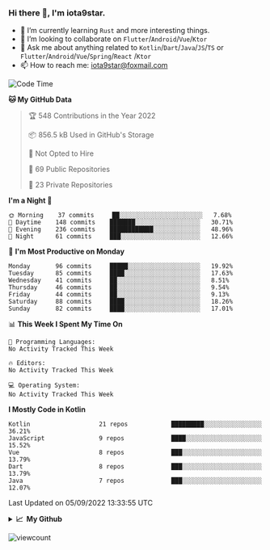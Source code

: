 ### Hi there 👋, I'm iota9star.

- 🌱 I’m currently learning `Rust` and more interesting things.
- 👯 I’m looking to collaborate on `Flutter`/`Android`/`Vue`/`Ktor`
- 💬 Ask me about anything related to `Kotlin`/`Dart`/`Java`/`JS`/`TS` or `Flutter`/`Android`/`Vue`/`Spring`/`React`
  /`Ktor`
- 📫 How to reach me: [iota9star@foxmail.com](iota9star@foxmail.com)



<!--START_SECTION:waka-->
![Code Time](http://img.shields.io/badge/Code%20Time-3%2C090%20hrs%2054%20mins-blue)

**🐱 My GitHub Data** 

> 🏆 548 Contributions in the Year 2022
 > 
> 📦 856.5 kB Used in GitHub's Storage 
 > 
> 🚫 Not Opted to Hire
 > 
> 📜 69 Public Repositories 
 > 
> 🔑 23 Private Repositories  
 > 
**I'm a Night 🦉** 

```text
🌞 Morning    37 commits     ██░░░░░░░░░░░░░░░░░░░░░░░   7.68% 
🌆 Daytime    148 commits    ███████░░░░░░░░░░░░░░░░░░   30.71% 
🌃 Evening    236 commits    ████████████░░░░░░░░░░░░░   48.96% 
🌙 Night      61 commits     ███░░░░░░░░░░░░░░░░░░░░░░   12.66%

```
📅 **I'm Most Productive on Monday** 

```text
Monday       96 commits     █████░░░░░░░░░░░░░░░░░░░░   19.92% 
Tuesday      85 commits     ████░░░░░░░░░░░░░░░░░░░░░   17.63% 
Wednesday    41 commits     ██░░░░░░░░░░░░░░░░░░░░░░░   8.51% 
Thursday     46 commits     ██░░░░░░░░░░░░░░░░░░░░░░░   9.54% 
Friday       44 commits     ██░░░░░░░░░░░░░░░░░░░░░░░   9.13% 
Saturday     88 commits     ████░░░░░░░░░░░░░░░░░░░░░   18.26% 
Sunday       82 commits     ████░░░░░░░░░░░░░░░░░░░░░   17.01%

```


📊 **This Week I Spent My Time On** 

```text
💬 Programming Languages: 
No Activity Tracked This Week

🔥 Editors: 
No Activity Tracked This Week

💻 Operating System: 
No Activity Tracked This Week

```

**I Mostly Code in Kotlin** 

```text
Kotlin                   21 repos            █████████░░░░░░░░░░░░░░░░   36.21% 
JavaScript               9 repos             ████░░░░░░░░░░░░░░░░░░░░░   15.52% 
Vue                      8 repos             ███░░░░░░░░░░░░░░░░░░░░░░   13.79% 
Dart                     8 repos             ███░░░░░░░░░░░░░░░░░░░░░░   13.79% 
Java                     7 repos             ███░░░░░░░░░░░░░░░░░░░░░░   12.07%

```



 Last Updated on 05/09/2022 13:33:55 UTC
<!--END_SECTION:waka-->

<details>
  <summary><b>📈&nbsp;&nbsp;My Github</b></summary>
  <br>
  <img src='https://github-profile-trophy.vercel.app/?username=iota9star'>
  <img src='https://bad-apple-github-readme.vercel.app/api?show_bg=1&username=iota9star&hide_title=true'>
  <img src='http://cr-skills-chart-widget.azurewebsites.net/api/api?username=iota9star'>
</details>


![viewcount](https://count.getloli.com/get/@iota9star?theme=rule34)
